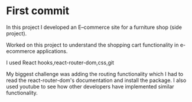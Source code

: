 # First commit

In this project I developed an E–commerce site for a furniture shop (side project).

Worked on this project to understand the shopping cart functionality in e-ecommerce applications.

I used React hooks,react-router-dom,css,git

My biggest challenge was adding the routing functionality which I had to read the react-router-dom's documentation and install the package. I also used youtube to see how other developers have implemented similar functionality.
